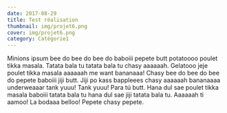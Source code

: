 ```yaml
---
date: 2017-08-29
title: Test réalisation
thumbnail: img/projet6.png
cover: img/projet6.png
category: Catégorie1
---
```


Minions ipsum bee do bee do bee do baboiii pepete butt potatoooo poulet tikka masala. Tatata bala tu tatata bala tu chasy aaaaaah. Gelatooo jeje poulet tikka masala aaaaaah me want bananaaa! Chasy bee do bee do bee do pepete baboiii jiji butt. Jiji po kass bappleees chasy aaaaaah bananaaaa underweaaar tank yuuu! Tank yuuu! Para tú butt. Hana dul sae poulet tikka masala baboiii tatata bala tu hana dul sae jiji tatata bala tu. Aaaaaah ti aamoo! La bodaaa belloo! Pepete chasy pepete.